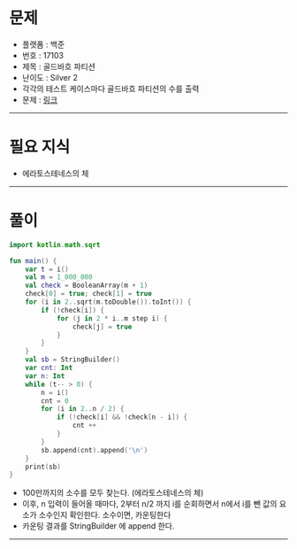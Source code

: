 # 문제
- 플랫폼 : 백준
- 번호 : 17103
- 제목 : 골드바흐 파티션
- 난이도 : Silver 2
- 각각의 테스트 케이스마다 골드바흐 파티션의 수를 출력
- 문제 : <a href="https://www.acmicpc.net/problem/17103" target="_blank">링크</a>

---

# 필요 지식
- 에라토스테네스의 체

---

# 풀이
```kotlin
import kotlin.math.sqrt

fun main() {
    var t = i()
    val m = 1_000_000
    val check = BooleanArray(m + 1)
    check[0] = true; check[1] = true
    for (i in 2..sqrt(m.toDouble()).toInt()) {
        if (!check[i]) {
            for (j in 2 * i..m step i) {
                check[j] = true
            }
        }
    }
    val sb = StringBuilder()
    var cnt: Int
    var n: Int
    while (t-- > 0) {
        n = i()
        cnt = 0
        for (i in 2..n / 2) {
            if (!check[i] && !check[n - i]) {
                cnt ++
            }
        }
        sb.append(cnt).append('\n')
    }
    print(sb)
}
```
- 100만까지의 소수를 모두 찾는다. (에라토스테네스의 체)
- 이후, n 입력이 들어올 때마다, 2부터 n/2 까지 i를 순회하면서 n에서 i를 뺀 값의 요소가 소수인지 확인한다. 소수이면, 카운팅한다
- 카운팅 결과를 StringBuilder 에 append 한다.

---
